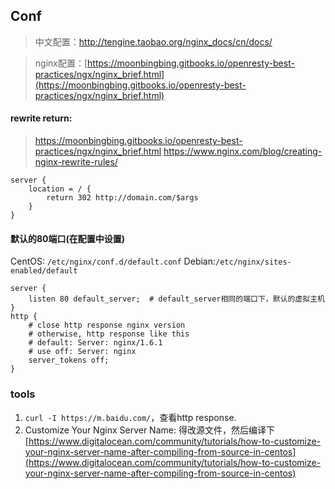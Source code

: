 ## Conf
> 中文配置：http://tengine.taobao.org/nginx_docs/cn/docs/

> nginx配置：[https://moonbingbing.gitbooks.io/openresty-best-practices/ngx/nginx_brief.html](https://moonbingbing.gitbooks.io/openresty-best-practices/ngx/nginx_brief.html)

#### rewrite return:
> https://moonbingbing.gitbooks.io/openresty-best-practices/ngx/nginx_brief.html
> https://www.nginx.com/blog/creating-nginx-rewrite-rules/
```
server {
    location = / {
        return 302 http://domain.com/$args
    }
}
```

#### 默认的80端口(在配置中设置)
CentOS: `/etc/nginx/conf.d/default.conf`
Debian:`/etc/nginx/sites-enabled/default`

```
server {
	listen 80 default_server;  # default_server相同的端口下，默认的虚拟主机
}
http {
    # close http response nginx version
    # otherwise, http response like this
    # default: Server: nginx/1.6.1
    # use off: Server: nginx
    server_tokens off;
}
```

### tools
1. `curl -I https://m.baidu.com/`，查看http response.
2. Customize Your Nginx Server Name: 得改源文件，然后编译下 [https://www.digitalocean.com/community/tutorials/how-to-customize-your-nginx-server-name-after-compiling-from-source-in-centos](https://www.digitalocean.com/community/tutorials/how-to-customize-your-nginx-server-name-after-compiling-from-source-in-centos)